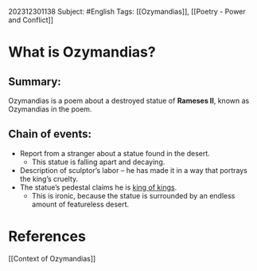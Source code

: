 202312301138
Subject: #English
Tags: [[Ozymandias]], [[Poetry - Power and Conflict]]

# What is Ozymandias?


## Summary:

Ozymandias is a poem about a destroyed statue of **Rameses II**, known as Ozymandias in the poem.

## Chain of events:

- Report from a stranger about a statue found in the desert.
	- This statue is falling apart and decaying.
- Description of sculptor’s labor – he has made it in a way that portrays the king’s cruelty.
- The statue’s pedestal claims he is <u>king of kings</u>.
	- This is ironic, because the statue is surrounded by an endless amount of featureless desert.


# **References**

[[Context of Ozymandias]]